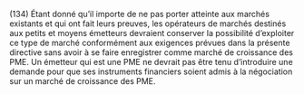 (134) Étant donné qu’il importe de ne pas porter atteinte aux marchés existants et qui ont fait leurs preuves, les opérateurs de marchés destinés aux petits et moyens émetteurs devraient conserver la possibilité d’exploiter ce type de marché conformément aux exigences prévues dans la présente directive sans avoir à se faire enregistrer comme marché de croissance des PME. Un émetteur qui est une PME ne devrait pas être tenu d’introduire une demande pour que ses instruments financiers soient admis à la négociation sur un marché de croissance des PME.